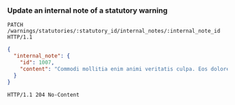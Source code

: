 ### Update an internal note of a statutory warning

```http
PATCH /warnings/statutories/:statutory_id/internal_notes/:internal_note_id HTTP/1.1
```

```json
{
  "internal_note": {
    "id": 1007,
    "content": "Commodi mollitia enim animi veritatis culpa. Eos dolorem nulla"
  }
}
```

```http
HTTP/1.1 204 No-Content
```
